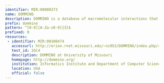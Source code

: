 ```yaml
---
identifier: MIR:00000373
name: DOMMINO
description: DOMMINO is a database of macromolecular interactions that includes the interactions between protein domains, interdomain linkers, N- and C-terminal regions and protein peptides.
prefix: dommino
pattern: ^[0-9][A-Za-z0-9]{3}$
prefixed: 0
resources:
 - identifier: MIR:00100474
   accessurl: http://orion.rnet.missouri.edu/~nz953/DOMMINO/index.php/result/show_network/${id}
   test_id: 2GC4
   description: DOMMINO at University of Missouri
   homepage: http://dommino.org/
   institution: Informatics Institute and Department of Computer Science and Bond Life Science Center, University of Missouri, Columbia
   location: USA
   official: false
---
```

